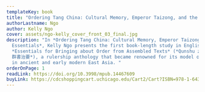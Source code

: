 ```yaml
---
templateKey: book
title: "Ordering Tang China: Cultural Memory, Emperor Taizong, and the *Essentials*"
authorLastname: Ngo
author: Kelly Ngo
cover: assets/ngo-kelly_cover_front_03_final.jpg
description: "In *Ordering Tang China: Cultural Memory, Emperor Taizong and the
  Essentials*, Kelly Ngo presents the first book-length study in English of the
  *Essentials for Bringing about Order from Assembled Texts* (*Qunshu zhiyao
  群書治要*), a rulership anthology that became renowned for its model of governance
  in ancient and early modern East Asia. "
orderOnPage: 1
readLink: https://doi.org/10.3998/mpub.14467609
buyLink: https://cdcshoppingcart.uchicago.edu/Cart2/Cart?ISBN=978-1-64315-070-3&PRESS=lever
---
```


